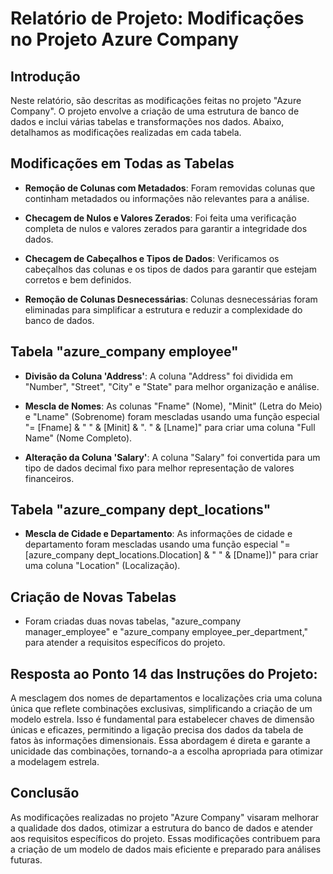 # Relatório de Projeto: Modificações no Projeto Azure Company

## Introdução

Neste relatório, são descritas as modificações feitas no projeto "Azure Company". O projeto envolve a criação de uma estrutura de banco de dados e inclui várias tabelas e transformações nos dados. Abaixo, detalhamos as modificações realizadas em cada tabela.

## Modificações em Todas as Tabelas

- **Remoção de Colunas com Metadados**: Foram removidas colunas que continham metadados ou informações não relevantes para a análise.

- **Checagem de Nulos e Valores Zerados**: Foi feita uma verificação completa de nulos e valores zerados para garantir a integridade dos dados.

- **Checagem de Cabeçalhos e Tipos de Dados**: Verificamos os cabeçalhos das colunas e os tipos de dados para garantir que estejam corretos e bem definidos.

- **Remoção de Colunas Desnecessárias**: Colunas desnecessárias foram eliminadas para simplificar a estrutura e reduzir a complexidade do banco de dados.

## Tabela "azure_company employee"

- **Divisão da Coluna 'Address'**: A coluna "Address" foi dividida em "Number", "Street", "City" e "State" para melhor organização e análise.

- **Mescla de Nomes**: As colunas "Fname" (Nome), "Minit" (Letra do Meio) e "Lname" (Sobrenome) foram mescladas usando uma função especial "= [Fname] & " " & [Minit] & ". " & [Lname]" para criar uma coluna "Full Name" (Nome Completo).

- **Alteração da Coluna 'Salary'**: A coluna "Salary" foi convertida para um tipo de dados decimal fixo para melhor representação de valores financeiros.

## Tabela "azure_company dept_locations"

- **Mescla de Cidade e Departamento**: As informações de cidade e departamento foram mescladas usando uma função especial "= [azure_company dept_locations.Dlocation] & " " & [Dname])" para criar uma coluna "Location" (Localização).

## Criação de Novas Tabelas

- Foram criadas duas novas tabelas, "azure_company manager_employee" e "azure_company employee_per_department," para atender a requisitos específicos do projeto.

## Resposta ao Ponto 14 das Instruções do Projeto:

A mesclagem dos nomes de departamentos e localizações cria uma coluna única que reflete combinações exclusivas, simplificando a criação de um modelo estrela. Isso é fundamental para estabelecer chaves de dimensão únicas e eficazes, permitindo a ligação precisa dos dados da tabela de fatos às informações dimensionais. Essa abordagem é direta e garante a unicidade das combinações, tornando-a a escolha apropriada para otimizar a modelagem estrela.

## Conclusão

As modificações realizadas no projeto "Azure Company" visaram melhorar a qualidade dos dados, otimizar a estrutura do banco de dados e atender aos requisitos específicos do projeto. Essas modificações contribuem para a criação de um modelo de dados mais eficiente e preparado para análises futuras.
